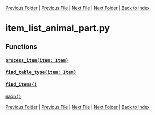 [Previous Folder](../item_article.md) | [Previous File](item_list.md) | [Next File](item_list_appearance.md) | [Next Folder](../../lists/attachment_list.md) | [Back to Index](../../../index.md)

# item_list_animal_part.py

## Functions

### [`process_item(item: Item)`](https://github.com/Vaileasys/pz-wiki_parser/blob/main/scripts/items/lists/item_list_animal_part.py#L12)
### [`find_table_type(item: Item)`](https://github.com/Vaileasys/pz-wiki_parser/blob/main/scripts/items/lists/item_list_animal_part.py#L41)
### [`find_items()`](https://github.com/Vaileasys/pz-wiki_parser/blob/main/scripts/items/lists/item_list_animal_part.py#L54)
### [`main()`](https://github.com/Vaileasys/pz-wiki_parser/blob/main/scripts/items/lists/item_list_animal_part.py#L79)


[Previous Folder](../item_article.md) | [Previous File](item_list.md) | [Next File](item_list_appearance.md) | [Next Folder](../../lists/attachment_list.md) | [Back to Index](../../../index.md)
